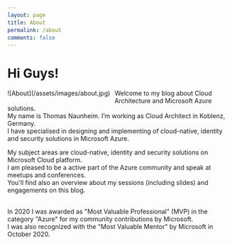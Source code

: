 ```yaml
---
layout: page
title: About
permalink: /about
comments: false
---
```

# Hi Guys!

<div style="float:left;margin:0 10px 10px 0" markdown="1">
![About](/assets/images/about.jpg)
</div>
Welcome to my blog about Cloud Architecture and Microsoft Azure solutions.<br>
My name is Thomas Naunheim. I’m working as Cloud Architect in Koblenz, Germany.<br>
I have specialised in designing and implementing of cloud-native, identity and security solutions in Microsoft Azure.<br>

My subject areas are cloud-native, identity and security solutions on Microsoft Cloud platform.<br>
I am pleased to be a active part of the Azure community and speak at meetups and conferences.<br>
You'll find also an overview about my sessions (including slides) and engagements on this blog.<br><br>

In 2020 I was awarded as "Most Valuable Professional" (MVP) in the category "Azure" for my community contributions by Microsoft.<br>
I was also recognized with the "Most Valuable Mentor" by Microsoft in October 2020.
